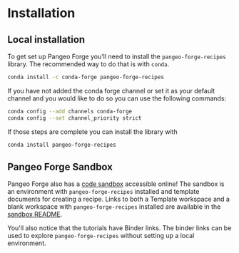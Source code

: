 # Installation

## Local installation

To get set up Pangeo Forge you'll need to install the `pangeo-forge-recipes` library. The recommended way to do that is with `conda`.

```sh
conda install -c conda-forge pangeo-forge-recipes
```

If you have not added the conda forge channel or set it as your default channel and you would like to do so you can use the following commands:

```sh
conda config --add channels conda-forge
conda config --set channel_priority strict
```

If those steps are complete you can install the library with

```sh
conda install pangeo-forge-recipes
```

## Pangeo Forge Sandbox

Pangeo Forge also has a [code sandbox](https://github.com/pangeo-forge/sandbox) accessible online! The sandbox is an environment with `pangeo-forge-recipes` installed and template documents for creating a recipe. Links to both a Template workspace and a blank workspace with `pangeo-forge-recipes` installed are available in the [sandbox README](https://github.com/pangeo-forge/sandbox/blob/main/README.md).

You'll also notice that the tutorials have Binder links. The binder links can be used to explore `pangeo-forge-recipes` without setting up a local environment.

